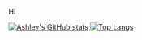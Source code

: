 Hi

[![Ashley's GitHub stats](https://github-readme-stats.vercel.app/api?username=Ashley1227&show_icons=true&theme=dark)](https://github.com/anuraghazra/github-readme-stats)
[![Top Langs](https://github-readme-stats.vercel.app/api/top-langs/?username=Ashley1227&theme=dark)](https://github.com/anuraghazra/github-readme-stats)
